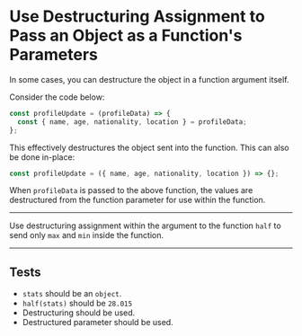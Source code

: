 # Use Destructuring Assignment to Pass an Object as a Function's Parameters

In some cases, you can destructure the object in a function argument itself.

Consider the code below:

```js
const profileUpdate = (profileData) => {
  const { name, age, nationality, location } = profileData;
};
```

This effectively destructures the object sent into the function. This can also be done in-place:

```js
const profileUpdate = ({ name, age, nationality, location }) => {};
```

When `profileData` is passed to the above function, the values are destructured from the function parameter for use within the function.

---

Use destructuring assignment within the argument to the function `half` to send only `max` and `min` inside the function.

---

## Tests

- `stats` should be an `object`.
- `half(stats)` should be `28.015`
- Destructuring should be used.
- Destructured parameter should be used.
